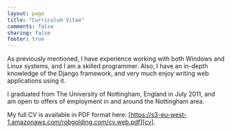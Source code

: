 ```yaml
---
layout: page
title: "Curriculum Vitae"
comments: false
sharing: false
footer: true
---
```


As previously mentioned, I have experience working with both Windows and Linux
systems, and I am a skilled programmer. Also, I have an in-depth knowledge of
the Django framework, and very much enjoy writing web applications using it.

I graduated from The University of Nottingham, England in July 2011, and am
open to offers of employment in and around the Nottingham area.

My full CV is available in PDF format here: [https://s3-eu-west-1.amazonaws.com/robgolding.com/cv.web.pdf][cv].

[cv]: https://s3-eu-west-1.amazonaws.com/robgolding.com/cv.web.pdf
